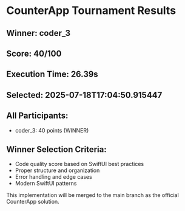 # CounterApp Tournament Results

## Winner: coder_3
## Score: 40/100
## Execution Time: 26.39s
## Selected: 2025-07-18T17:04:50.915447

## All Participants:
- coder_3: 40 points (WINNER)

## Winner Selection Criteria:
- Code quality score based on SwiftUI best practices
- Proper structure and organization
- Error handling and edge cases
- Modern SwiftUI patterns

This implementation will be merged to the main branch as the official CounterApp solution.
